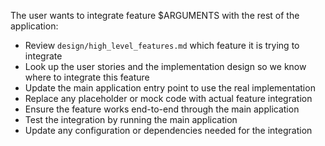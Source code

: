 The user wants to integrate feature $ARGUMENTS with the rest of the application:
- Review `design/high_level_features.md` which feature it is trying to integrate
- Look up the user stories and the implementation design so we know where to integrate this feature
- Update the main application entry point to use the real implementation
- Replace any placeholder or mock code with actual feature integration
- Ensure the feature works end-to-end through the main application
- Test the integration by running the main application
- Update any configuration or dependencies needed for the integration